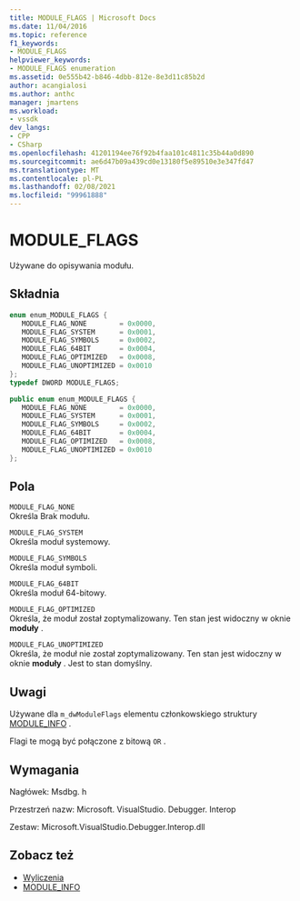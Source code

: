```yaml
---
title: MODULE_FLAGS | Microsoft Docs
ms.date: 11/04/2016
ms.topic: reference
f1_keywords:
- MODULE_FLAGS
helpviewer_keywords:
- MODULE_FLAGS enumeration
ms.assetid: 0e555b42-b846-4dbb-812e-8e3d11c85b2d
author: acangialosi
ms.author: anthc
manager: jmartens
ms.workload:
- vssdk
dev_langs:
- CPP
- CSharp
ms.openlocfilehash: 41201194ee76f92b4faa101c4811c35b44a0d890
ms.sourcegitcommit: ae6d47b09a439cd0e13180f5e89510e3e347fd47
ms.translationtype: MT
ms.contentlocale: pl-PL
ms.lasthandoff: 02/08/2021
ms.locfileid: "99961888"
---
```

# <a name="module_flags"></a>MODULE_FLAGS
Używane do opisywania modułu.

## <a name="syntax"></a>Składnia

```cpp
enum enum_MODULE_FLAGS { 
   MODULE_FLAG_NONE        = 0x0000,
   MODULE_FLAG_SYSTEM      = 0x0001,
   MODULE_FLAG_SYMBOLS     = 0x0002,
   MODULE_FLAG_64BIT       = 0x0004,
   MODULE_FLAG_OPTIMIZED   = 0x0008,
   MODULE_FLAG_UNOPTIMIZED = 0x0010
};
typedef DWORD MODULE_FLAGS;
```

```csharp
public enum enum_MODULE_FLAGS { 
   MODULE_FLAG_NONE        = 0x0000,
   MODULE_FLAG_SYSTEM      = 0x0001,
   MODULE_FLAG_SYMBOLS     = 0x0002,
   MODULE_FLAG_64BIT       = 0x0004,
   MODULE_FLAG_OPTIMIZED   = 0x0008,
   MODULE_FLAG_UNOPTIMIZED = 0x0010
};
```

## <a name="fields"></a>Pola
 `MODULE_FLAG_NONE`\
 Określa Brak modułu.

 `MODULE_FLAG_SYSTEM`\
 Określa moduł systemowy.

 `MODULE_FLAG_SYMBOLS`\
 Określa moduł symboli.

 `MODULE_FLAG_64BIT`\
 Określa moduł 64-bitowy.

 `MODULE_FLAG_OPTIMIZED`\
 Określa, że moduł został zoptymalizowany. Ten stan jest widoczny w oknie **moduły** .

 `MODULE_FLAG_UNOPTIMIZED`\
 Określa, że moduł nie został zoptymalizowany. Ten stan jest widoczny w oknie **moduły** . Jest to stan domyślny.

## <a name="remarks"></a>Uwagi
 Używane dla `m_dwModuleFlags` elementu członkowskiego struktury [MODULE_INFO](../../../extensibility/debugger/reference/module-info.md) .

 Flagi te mogą być połączone z bitową `OR` .

## <a name="requirements"></a>Wymagania
 Nagłówek: Msdbg. h

 Przestrzeń nazw: Microsoft. VisualStudio. Debugger. Interop

 Zestaw: Microsoft.VisualStudio.Debugger.Interop.dll

## <a name="see-also"></a>Zobacz też
- [Wyliczenia](../../../extensibility/debugger/reference/enumerations-visual-studio-debugging.md)
- [MODULE_INFO](../../../extensibility/debugger/reference/module-info.md)
